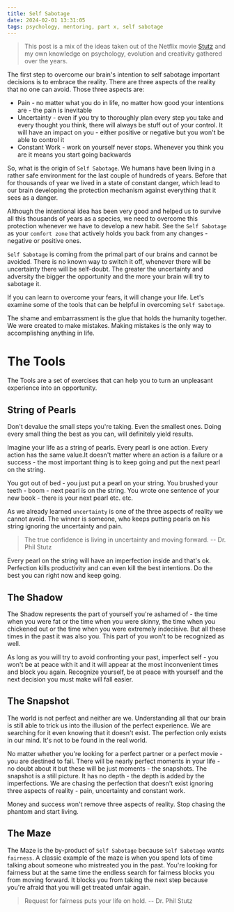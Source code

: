 ```yaml
---
title: Self Sabotage
date: 2024-02-01 13:31:05
tags: psychology, mentoring, part x, self sabotage
---
```


> This post is a mix of the ideas taken out of the Netflix movie [Stutz](https://www.netflix.com/tudum/stutz) and my own knowledge on psychology, evolution and creativity gathered over the years.

The first step to overcome our brain's intention to self sabotage important decisions is to embrace the reality. There are three aspects of the reality that no one can avoid. Those three aspects are:
- Pain - no matter what you do in life, no matter how good your intentions are - the pain is inevitable
- Uncertainty - even if you try to thoroughly plan every step you take and every thought you think, there will always be stuff out of your control. It will have an impact on you - either positive or negative but you won't be able to control it
- Constant Work - work on yourself never stops. Whenever you think you are it means you start going backwards

<!-- more -->

So, what is the origin of `Self Sabotage`. We humans have been living in a rather safe environment for the last couple of hundreds of years. Before that for thousands of year we lived in a state of constant danger, which lead to our brain developing the protection mechanism against everything that it sees as a danger.

Although the intentional idea has been very good and helped us to survive all this thousands of years as a species, we need to overcome this protection whenever we have to develop a new habit. See the `Self Sabotage` as your `comfort zone` that actively holds you back from any changes - negative or positive ones.

`Self Sabotage` is coming from the primal part of our brains and cannot be avoided. There is no known way to switch it off, whenever there will be uncertainty there will be self-doubt. The greater the uncertainty and adversity the bigger the opportunity and the more your brain will try to sabotage it.

If you can learn to overcome your fears, it will change your life. Let's examine some of the tools that can be helpful in overcoming `Self Sabotage`.

The shame and embarrassment is the glue that holds the humanity together. We were created to make mistakes. Making mistakes is the only way to accomplishing anything in life.

# The Tools
The Tools are a set of exercises that can help you to turn an unpleasant experience into an opportunity.

## String of Pearls
Don't devalue the small steps you're taking. Even the smallest ones. Doing every small thing the best as you can, will definitely yield results.

Imagine your life as a string of pearls. Every pearl is one action. Every action has the same value.It doesn't matter where an action is a failure or a success - the most important thing is to keep going and put the next pearl on the string.

You got out of bed - you just put a pearl on your string. You brushed your teeth - boom - next pearl is on the string. You wrote one sentence of your new book - there is your next pearl etc. etc.

As we already learned `uncertainty` is one of the three aspects of reality we cannot avoid. The winner is someone, who keeps putting pearls on his string ignoring the uncertainty and pain.

> The true confidence is living in uncertainty and moving forward. -- Dr. Phil Stutz

Every pearl on the string will have an imperfection inside and that's ok. Perfection kills productivity and can even kill the best intentions. Do the best you can right now and keep going.

## The Shadow
The Shadow represents the part of yourself you're ashamed of - the time when you were fat or the time when you were skinny, the time when you chickened out or the time when you were extremely indecisive. But all these times in the past it was also you. This part of you won't to be recognized as well.

As long as you will try to avoid confronting your past, imperfect self - you won't be at peace with it and it will appear at the most inconvenient times and block you again. Recognize yourself, be at peace with yourself and the next decision you must make will fall easier.

## The Snapshot
The world is not perfect and neither are we. Understanding all that our brain is still able to trick us into the illusion of the perfect experience. We are searching for it even knowing that it doesn't exist. The perfection only exists in our mind. It's not to be found in the real world.

No matter whether you're looking for a perfect partner or a perfect movie - you are destined to fail. There will be nearly perfect moments in your life - no doubt about it but these will be just moments - the snapshots. The snapshot is a still picture. It has no depth - the depth is added by the imperfections. We are chasing the perfection that doesn't exist ignoring three aspects of reality - pain, uncertainty and constant work.

Money and success won't remove three aspects of reality. Stop chasing the phantom and start living.

## The Maze
The Maze is the by-product of `Self Sabotage` because `Self Sabotage` wants `fairness`. A classic example of the maze is when you spend lots of time talking about someone who mistreated you in the past. You're looking for fairness but at the same time the endless search for fairness blocks you from moving forward. It blocks you from taking the next step because you're afraid that you will get treated unfair again.

> Request for fairness puts your life on hold. -- Dr. Phil Stutz
